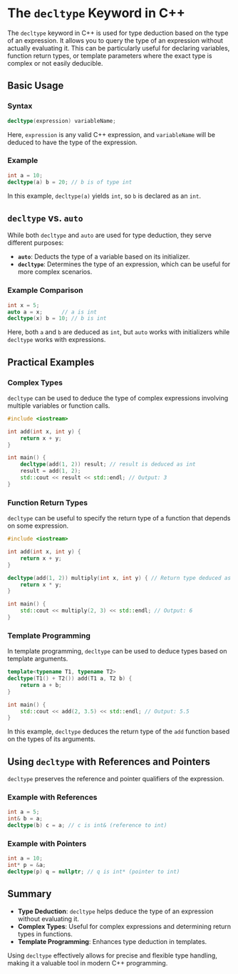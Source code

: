 # The `decltype` Keyword in C++

The `decltype` keyword in C++ is used for type deduction based on the type of an expression. It allows you to query the type of an expression without actually evaluating it. This can be particularly useful for declaring variables, function return types, or template parameters where the exact type is complex or not easily deducible.

## Basic Usage

### Syntax

```cpp
decltype(expression) variableName;
```

Here, `expression` is any valid C++ expression, and `variableName` will be deduced to have the type of the expression.

### Example

```cpp
int a = 10;
decltype(a) b = 20; // b is of type int
```

In this example, `decltype(a)` yields `int`, so `b` is declared as an `int`.

## `decltype` vs. `auto`

While both `decltype` and `auto` are used for type deduction, they serve different purposes:

- **`auto`**: Deducts the type of a variable based on its initializer.
- **`decltype`**: Determines the type of an expression, which can be useful for more complex scenarios.

### Example Comparison

```cpp
int x = 5;
auto a = x;      // a is int
decltype(x) b = 10; // b is int
```

Here, both `a` and `b` are deduced as `int`, but `auto` works with initializers while `decltype` works with expressions.

## Practical Examples

### Complex Types

`decltype` can be used to deduce the type of complex expressions involving multiple variables or function calls.

```cpp
#include <iostream>

int add(int x, int y) {
    return x + y;
}

int main() {
    decltype(add(1, 2)) result; // result is deduced as int
    result = add(1, 2);
    std::cout << result << std::endl; // Output: 3
}
```

### Function Return Types

`decltype` can be useful to specify the return type of a function that depends on some expression.

```cpp
#include <iostream>

int add(int x, int y) {
    return x + y;
}

decltype(add(1, 2)) multiply(int x, int y) { // Return type deduced as int
    return x * y;
}

int main() {
    std::cout << multiply(2, 3) << std::endl; // Output: 6
}
```

### Template Programming

In template programming, `decltype` can be used to deduce types based on template arguments.

```cpp
template<typename T1, typename T2>
decltype(T1() + T2()) add(T1 a, T2 b) {
    return a + b;
}

int main() {
    std::cout << add(2, 3.5) << std::endl; // Output: 5.5
}
```

In this example, `decltype` deduces the return type of the `add` function based on the types of its arguments.

## Using `decltype` with References and Pointers

`decltype` preserves the reference and pointer qualifiers of the expression.

### Example with References

```cpp
int a = 5;
int& b = a;
decltype(b) c = a; // c is int& (reference to int)
```

### Example with Pointers

```cpp
int a = 10;
int* p = &a;
decltype(p) q = nullptr; // q is int* (pointer to int)
```

## Summary

- **Type Deduction**: `decltype` helps deduce the type of an expression without evaluating it.
- **Complex Types**: Useful for complex expressions and determining return types in functions.
- **Template Programming**: Enhances type deduction in templates.

Using `decltype` effectively allows for precise and flexible type handling, making it a valuable tool in modern C++ programming.